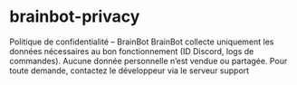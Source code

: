 # brainbot-privacy
Politique de confidentialité – BrainBot BrainBot collecte uniquement les données nécessaires au bon fonctionnement (ID Discord, logs de commandes). Aucune donnée personnelle n’est vendue ou partagée. Pour toute demande, contactez le développeur via le serveur support
